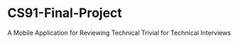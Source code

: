 CS91-Final-Project
==================

A Mobile Application for Reviewing Technical Trivial for Technical Interviews

